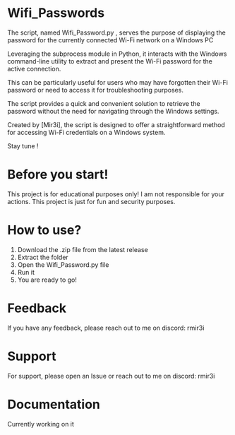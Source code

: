 # Wifi_Passwords
The script, named Wifi_Password.py , serves the purpose of displaying the password for the currently connected Wi-Fi network on a Windows PC

Leveraging the subprocess module in Python, it interacts with the Windows command-line utility to extract and present the Wi-Fi password for the active connection.

This can be particularly useful for users who may have forgotten their Wi-Fi password or need to access it for troubleshooting purposes.

The script provides a quick and convenient solution to retrieve the password without the need for navigating through the Windows settings.

Created by [Mir3i], the script is designed to offer a straightforward method for accessing Wi-Fi credentials on a Windows system.

Stay tune !
# Before you start!
This project is for educational purposes only! I am not responsible for your actions. This project is just for fun and security purposes.
# How to use?
1. Download the .zip file from the latest release
2. Extract the folder
3. Open the Wifi_Password.py file
4. Run it
5. You are ready to go!
# Feedback
If you have any feedback, please reach out to me on discord: rmir3i
# Support
For support, please open an Issue or reach out to me on discord: rmir3i
   
# Documentation
Currently working on it



